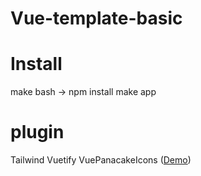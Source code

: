 # Vue-template-basic
# Install
make bash -> npm install
make app

# plugin
Tailwind
Vuetify
VuePanacakeIcons ([Demo](https://tieuhoan.dev))
